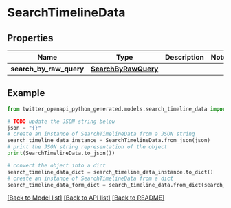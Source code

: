 # SearchTimelineData


## Properties

Name | Type | Description | Notes
------------ | ------------- | ------------- | -------------
**search_by_raw_query** | [**SearchByRawQuery**](SearchByRawQuery.md) |  | 

## Example

```python
from twitter_openapi_python_generated.models.search_timeline_data import SearchTimelineData

# TODO update the JSON string below
json = "{}"
# create an instance of SearchTimelineData from a JSON string
search_timeline_data_instance = SearchTimelineData.from_json(json)
# print the JSON string representation of the object
print(SearchTimelineData.to_json())

# convert the object into a dict
search_timeline_data_dict = search_timeline_data_instance.to_dict()
# create an instance of SearchTimelineData from a dict
search_timeline_data_form_dict = search_timeline_data.from_dict(search_timeline_data_dict)
```
[[Back to Model list]](../README.md#documentation-for-models) [[Back to API list]](../README.md#documentation-for-api-endpoints) [[Back to README]](../README.md)


